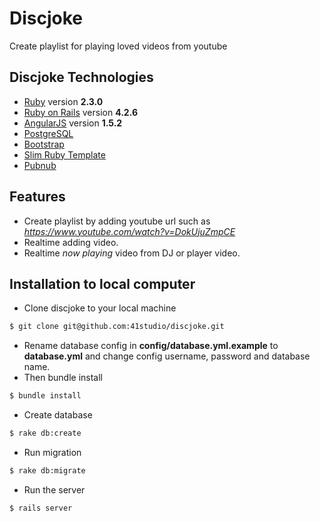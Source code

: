 # Discjoke

Create playlist for playing loved videos from youtube

## Discjoke Technologies

* [Ruby](https://www.ruby-lang.org/) version **2.3.0**
* [Ruby on Rails](http://rubyonrails.org/) version **4.2.6**
* [AngularJS](https://angularjs.org/) version **1.5.2**
* [PostgreSQL](http://www.postgresql.org/)
* [Bootstrap](http://getbootstrap.com)
* [Slim Ruby Template](https://github.com/slim-template/slim-rails)
* [Pubnub](https://www.pubnub.com/)

## Features
* Create playlist by adding youtube url such as *https://www.youtube.com/watch?v=DokUjuZmpCE*
* Realtime adding video.
* Realtime *now playing* video from DJ or player video.

## Installation to local computer

* Clone discjoke to your local machine
```bash
$ git clone git@github.com:41studio/discjoke.git
```
* Rename database config in **config/database.yml.example** to **database.yml** and change config username, password and database name.
* Then bundle install
```bash
$ bundle install
```
* Create database
```bash
$ rake db:create
```
* Run migration
```bash
$ rake db:migrate
```
* Run the server
```bash
$ rails server
```

